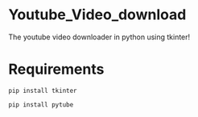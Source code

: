 # Youtube_Video_download
The youtube video downloader in python using tkinter!

# Requirements 
```
pip install tkinter
```
```
pip install pytube
```
